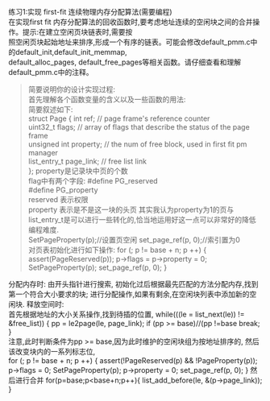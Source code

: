 练习1:实现	first-fit	连续物理内存分配算法(需要编程)  
在实现first	fit	内存分配算法的回收函数时,要考虑地址连续的空闲块之间的合并操作。提示:在建立空闲页块链表时,需要按  
照空闲页块起始地址来排序,形成一个有序的链表。可能会修改default_pmm.c中的default_init,default_init_memmap,  
default_alloc_pages,	default_free_pages等相关函数。请仔细查看和理解default_pmm.c中的注释。  

>简要说明你的设计实现过程:  
首先理解各个函数变量的含义以及一些函数的用法:  
简要叙述如下:  
struct Page {
    int ref;                        // page frame's reference counter  
    uint32_t flags;                 // array of flags that describe the status of the page frame  
    unsigned int property;          // the num of free block, used in first fit pm manager  
    list_entry_t page_link;         // free list link  
};
property是记录块中页的个数  	
flag中有两个字段:
#define PG_reserved  
#define PG_property  
reserved 表示权限  
property 表示是不是这一块的头页
其实我认为property为1的页与list_entry_t是可以进行一些转化的,恰当地运用好这一点可以非常好的降低编程难度.  
SetPageProperty(p);//设置页空闲
set_page_ref(p, 0);//索引置为0  
对页表初始化进行如下操作:
 for (; p != base + n; p ++) {
        assert(PageReserved(p));
        p->flags = p->property = 0;
        SetPageProperty(p);
        set_page_ref(p, 0);
    }

分配内存时:
由开头指针进行搜索,
初始化过后根据最先匹配的方法分配内存,找到第一个符合大小要求的块;
进行分配操作,如果有剩余,在空闲块列表中添加新的空闲块.
释放空间时:  
首先根据地址的大小关系操作,找到待插的位置,
 while(((le = list_next(le)) != &free_list)) {
    	      pp = le2page(le, page_link);
    	      if (pp >= base)//(pp !=base
    	    	  break;
}	
注意,此时判断条件为pp >= base,因为此时维护的空闲块组为按地址排序的,
然后该改变块内的一系列标志位,  
for (; p != base + n; p ++) {
        assert(!PageReserved(p) && !PageProperty(p));
        p->flags = 0;
        SetPageProperty(p);
        p->property = 0;
        set_page_ref(p, 0);
    }
然后进行合并
for(p=base;p<base+n;p++){
      list_add_before(le, &(p->page_link));
}

